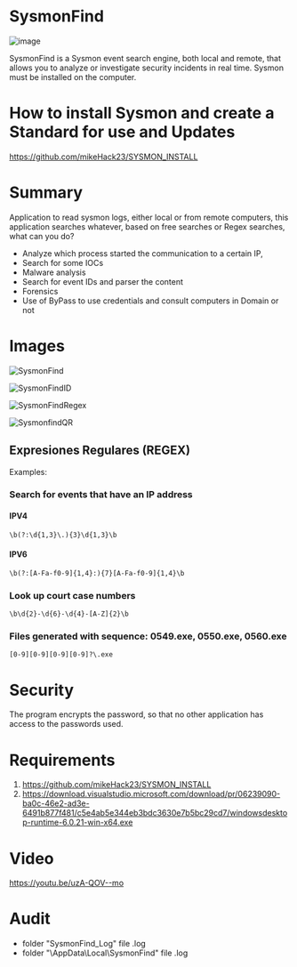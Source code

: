 # SysmonFind

![image](https://github.com/mikeHack23/SysmonFind/assets/32471855/92a57bec-fb6d-4a02-866c-dc5cfdf70e69)

SysmonFind is a Sysmon event search engine, both local and remote, that allows you to analyze or investigate security incidents in real time. Sysmon must be installed on the computer.

# How to install Sysmon and create a Standard for use and Updates

https://github.com/mikeHack23/SYSMON_INSTALL

# Summary

Application to read sysmon logs, either local or from remote computers, this application searches whatever, based on free searches or Regex searches, what can you do?

* Analyze which process started the communication to a certain IP,
* Search for some IOCs
* Malware analysis
* Search for event IDs and parser the content
* Forensics
* Use of ByPass to use credentials and consult computers in Domain or not

# Images

![SysmonFind](https://github.com/mikeHack23/SysmonFind/assets/32471855/9742341d-fbf5-4ee8-b4d3-2f59a6e26798)

![SysmonFindID](https://github.com/mikeHack23/SysmonFind/assets/32471855/6d237898-2fa6-4786-96d7-7b147afbf7b2)

![SysmonFindRegex](https://github.com/mikeHack23/SysmonFind/assets/32471855/5c2013ca-1d95-4da0-8ed0-071fbf14e9a8)

![SysmonfindQR](https://github.com/mikeHack23/SysmonFind/assets/32471855/94ec05b8-361b-48b5-840e-a0d85761cd57)


## Expresiones Regulares (REGEX) 
Examples:

### Search for events that have an IP address
#### IPV4
```http
\b(?:\d{1,3}\.){3}\d{1,3}\b
```
#### IPV6
```http
\b(?:[A-Fa-f0-9]{1,4}:){7}[A-Fa-f0-9]{1,4}\b
```
### Look up court case numbers
```http
\b\d{2}-\d{6}-\d{4}-[A-Z]{2}\b
```
### Files generated with sequence: 0549.exe, 0550.exe, 0560.exe
```http
[0-9][0-9][0-9][0-9]?\.exe
```

# Security
The program encrypts the password, so that no other application has access to the passwords used.

# Requirements
1. https://github.com/mikeHack23/SYSMON_INSTALL
2. https://download.visualstudio.microsoft.com/download/pr/06239090-ba0c-46e2-ad3e-6491b877f481/c5e4ab5e344eb3bdc3630e7b5bc29cd7/windowsdesktop-runtime-6.0.21-win-x64.exe

# Video
https://youtu.be/uzA-QOV--mo

# Audit

* folder "SysmonFind_Log" file .log
* folder "\AppData\Local\SysmonFind" file .log



